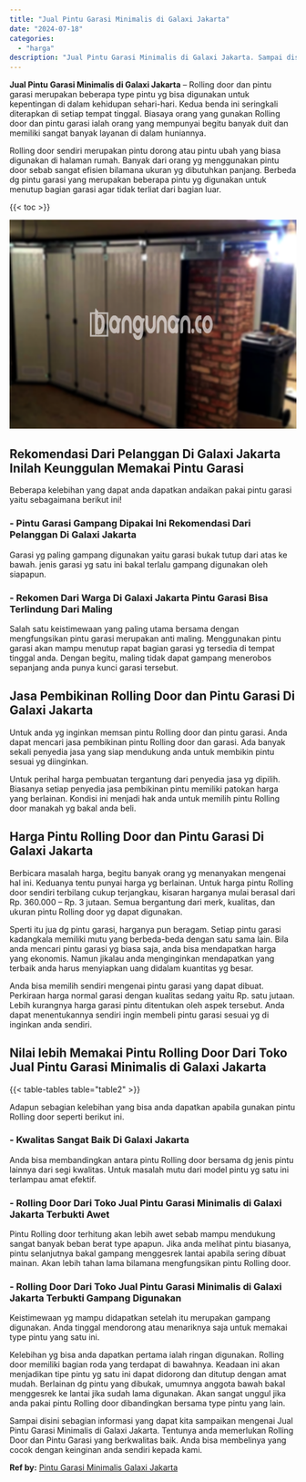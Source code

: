 ```yaml
---
title: "Jual Pintu Garasi Minimalis di Galaxi Jakarta"
date: "2024-07-18"
categories: 
  - "harga"
description: "Jual Pintu Garasi Minimalis di Galaxi Jakarta. Sampai disini sebagian informasi yang dapat kita sampaikan mengenai Jual Pintu Garasi Minimalis di Galaxi Jaka..."
---
```


**Jual Pintu Garasi Minimalis di Galaxi Jakarta** – Rolling door dan pintu garasi merupakan beberapa type pintu yg bisa digunakan untuk kepentingan di dalam kehidupan sehari-hari. Kedua benda ini seringkali diterapkan di setiap tempat tinggal. Biasaya orang yang gunakan Rolling door dan pintu garasi ialah orang yang mempunyai begitu banyak duit dan memiliki sangat banyak layanan di dalam huniannya.

Rolling door sendiri merupakan pintu dorong atau pintu ubah yang biasa digunakan di halaman rumah. Banyak dari orang yg menggunakan pintu door sebab sangat efisien bilamana ukuran yg dibutuhkan panjang. Berbeda dg pintu garasi yang merupakan beberapa pintu yg digunakan untuk menutup bagian garasi agar tidak terliat dari bagian luar.

{{< toc >}}

![Jual Pintu Garasi Minimalis di Galaxi Jakarta](/images/pintu-garasi-35.png)

## Rekomendasi Dari Pelanggan Di Galaxi Jakarta Inilah Keunggulan Memakai Pintu Garasi

Beberapa kelebihan yang dapat anda dapatkan andaikan pakai pintu garasi yaitu sebagaimana berikut ini!

### \- Pintu Garasi Gampang Dipakai Ini Rekomendasi Dari Pelanggan Di Galaxi Jakarta

Garasi yg paling gampang digunakan yaitu garasi bukak tutup dari atas ke bawah. jenis garasi yg satu ini bakal terlalu gampang digunakan oleh siapapun.

### \- Rekomen Dari Warga Di Galaxi Jakarta Pintu Garasi Bisa Terlindung Dari Maling

Salah satu keistimewaan yang paling utama bersama dengan mengfungsikan pintu garasi merupakan anti maling. Menggunakan pintu garasi akan mampu menutup rapat bagian garasi yg tersedia di tempat tinggal anda. Dengan begitu, maling tidak dapat gampang menerobos sepanjang anda punya kunci garasi tersebut.

## Jasa Pembikinan Rolling Door dan Pintu Garasi Di Galaxi Jakarta

Untuk anda yg inginkan memsan pintu Rolling door dan pintu garasi. Anda dapat mencari jasa pembikinan pintu Rolling door dan garasi. Ada banyak sekali penyedia jasa yang siap mendukung anda untuk membikin pintu sesuai yg diinginkan.

Untuk perihal harga pembuatan tergantung dari penyedia jasa yg dipilih. Biasanya setiap penyedia jasa pembikinan pintu memiliki patokan harga yang berlainan. Kondisi ini menjadi hak anda untuk memilih pintu Rolling door manakah yg bakal anda beli.

## Harga Pintu Rolling Door dan Pintu Garasi Di Galaxi Jakarta

Berbicara masalah harga, begitu banyak orang yg menanyakan mengenai hal ini. Keduanya tentu punyai harga yg berlainan. Untuk harga pintu Rolling door sendiri terbilang cukup terjangkau, kisaran harganya mulai berasal dari Rp. 360.000 – Rp. 3 jutaan. Semua bergantung dari merk, kualitas, dan ukuran pintu Rolling door yg dapat digunakan.

Sperti itu jua dg pintu garasi, harganya pun beragam. Setiap pintu garasi kadangkala memiliki mutu yang berbeda-beda dengan satu sama lain. Bila anda mencari pintu garasi yg biasa saja, anda bisa mendapatkan harga yang ekonomis. Namun jikalau anda menginginkan mendapatkan yang terbaik anda harus menyiapkan uang didalam kuantitas yg besar.

Anda bisa memilih sendiri mengenai pintu garasi yang dapat dibuat. Perkiraan harga normal garasi dengan kualitas sedang yaitu Rp. satu jutaan. Lebih kurangnya harga garasi pintu ditentukan oleh aspek tersebut. Anda dapat menentukannya sendiri ingin membeli pintu garasi sesuai yg di inginkan anda sendiri.

## Nilai lebih Memakai Pintu Rolling Door Dari Toko Jual Pintu Garasi Minimalis di Galaxi Jakarta

{{< table-tables table="table2" >}}

Adapun sebagian kelebihan yang bisa anda dapatkan apabila gunakan pintu Rolling door seperti berikut ini.

### \- Kwalitas Sangat Baik Di Galaxi Jakarta

Anda bisa membandingkan antara pintu Rolling door bersama dg jenis pintu lainnya dari segi kwalitas. Untuk masalah mutu dari model pintu yg satu ini terlampau amat efektif.

### \- Rolling Door Dari Toko Jual Pintu Garasi Minimalis di Galaxi Jakarta Terbukti Awet

Pintu Rolling door terhitung akan lebih awet sebab mampu mendukung sangat banyak beban berat type apapun. Jika anda melihat pintu biasanya, pintu selanjutnya bakal gampang menggesrek lantai apabila sering dibuat mainan. Akan lebih tahan lama bilamana mengfungsikan pintu Rolling door.

### \- Rolling Door Dari Toko Jual Pintu Garasi Minimalis di Galaxi Jakarta Terbukti Gampang Digunakan

Keistimewaan yg mampu didapatkan setelah itu merupakan gampang digunakan. Anda tinggal mendorong atau menariknya saja untuk memakai type pintu yang satu ini.

Kelebihan yg bisa anda dapatkan pertama ialah ringan digunakan. Rolling door memiliki bagian roda yang terdapat di bawahnya. Keadaan ini akan menjadikan tipe pintu yg satu ini dapat didorong dan ditutup dengan amat mudah. Berlainan dg pintu yang dibukak, umumnya anggota bawah bakal menggesrek ke lantai jika sudah lama digunakan. Akan sangat unggul jika anda pakai pintu Rolling door dibandingkan bersama type pintu yang lain.

Sampai disini sebagian informasi yang dapat kita sampaikan mengenai Jual Pintu Garasi Minimalis di Galaxi Jakarta. Tentunya anda memerlukan Rolling Door dan Pintu Garasi yang berkwalitas baik. Anda bisa membelinya yang cocok dengan keinginan anda sendiri kepada kami.

**Ref by:** [Pintu Garasi Minimalis Galaxi Jakarta](https://id.wikipedia.org/wiki/Pintu)
